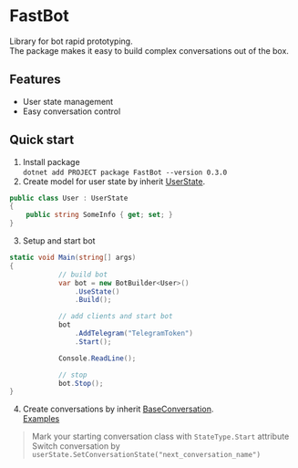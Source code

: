 # FastBot
Library for bot rapid prototyping.   
The package makes it easy to build complex conversations out of the box.

## Features
- User state management
- Easy conversation control

## Quick start
1) Install package    
`dotnet add PROJECT package FastBot --version 0.3.0`
2) Create model for user state by inherit [UserState](FastBot/States/UserState.cs).
``` c#
public class User : UserState
{
    public string SomeInfo { get; set; }
}
```
3) Setup and start bot
``` c#
static void Main(string[] args)
{
            // build bot
            var bot = new BotBuilder<User>()
                .UseState()
                .Build();

            // add clients and start bot
            bot
                .AddTelegram("TelegramToken")
                .Start();

            Console.ReadLine();

            // stop
            bot.Stop();
}
```
4) Create conversations by inherit [BaseConversation<T>](FastBot/Conversations/BaseConversation.cs).   
[Examples](FastBot.Example.Echo/Conversations)
> Mark your starting conversation class with `StateType.Start` attribute    
> Switch conversation by `userState.SetConversationState("next_conversation_name")`   
